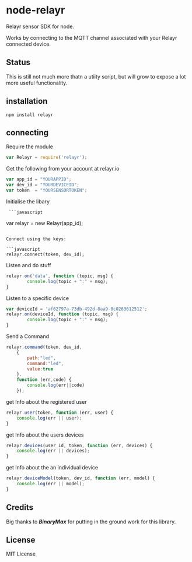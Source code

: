 # node-relayr

Relayr sensor SDK for node.

Works by connecting to the MQTT channel associated with your Relayr connected
device.

## Status
This is still not much more thatn a utiity script, but will grow to expose a
lot more useful functionality.

## installation

```
npm install relayr
```

## connecting

Require the module

```javascript
var Relayr = require('relayr');
```

Get the following from your account at relayr.io

```javascript
var app_id = "YOURAPPID";
var dev_id = "YOURDEVICEID";
var token  = "YOURSENSORTOKEN";
```
Initialise the libary

     ```javascript
var relayr = new Relayr(app_id);
```

Connect using the keys:

```javascript
relayr.connect(token, dev_id);
```

Listen and do stuff

```javascript
relayr.on('data', function (topic, msg) {
        console.log(topic + ":" + msg);
}
```

Listen to a specific device

```javascript
var deviceId = 'af62797a-73db-492d-8aa9-0c0263612512';
relayr.on(deviceId, function (topic, msg) {
        console.log(topic + ":" + msg);
}
```

Send a Command

```javascript
relayr.command(token, dev_id,
    {
        path:"led",
        command:"led",
        value:true
    },
    function (err,code) {
        console.log(err||code)
    });
```

get Info about the registered user

```javascript
relayr.user(token, function (err, user) {
    console.log(err || user);
}
```

get Info about the users devices

```javascript
relayr.devices(user_id, token, function (err, devices) {
    console.log(err || devices);
}
```

get Info about the an individual device

```javascript
relayr.deviceModel(token, dev_id, function (err, model) {
    console.log(err || model);
}
```

## Credits
Big thanks to ***BinaryMax*** for putting in the ground work for this library.

## License
MIT License

